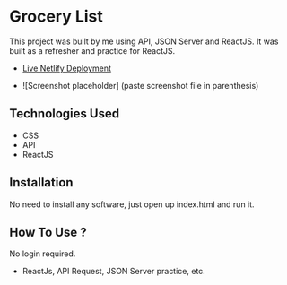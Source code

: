 # Grocery List

This project was built by me using API, JSON Server and ReactJS. It was built as a refresher and practice for ReactJS. 

- [Live Netlify Deployment](https://grocery-list.netlify.app)

- ![Screenshot placeholder] (paste screenshot file in parenthesis)

## Technologies Used
- CSS
- API
- ReactJS

## Installation
No need to install any software, just open up index.html and run it.

## How To Use ?
No login required.

- ReactJs, API Request, JSON Server practice, etc.
